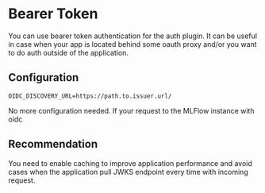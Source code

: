 # Bearer Token
You can use bearer token authentication for the auth plugin.
It can be useful in case when your app is located behind some oauth proxy and/or you want to do auth outside of the application.

## Configuration

```
OIDC_DISCOVERY_URL=https://path.to.issuer.url/
```

No more configuration needed. If your request to the MLFlow instance with oidc

## Recommendation
You need to enable caching to improve application performance and avoid cases when the application pull JWKS endpoint every time with incoming request.
